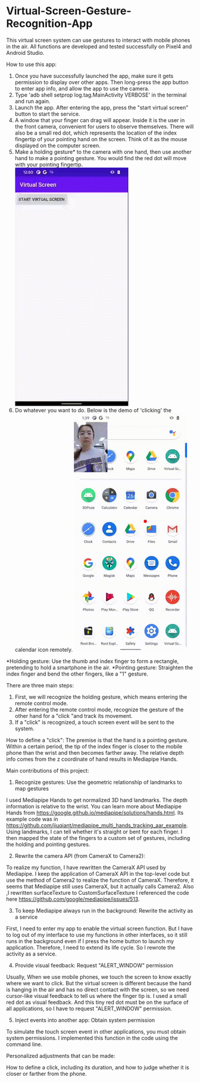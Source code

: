 # Virtual-Screen-Gesture-Recognition-App
This virtual screen system can use gestures to interact with mobile phones in the air.
All functions are developed and tested successfully on Pixel4 and Android Studio.

How to use this app:
1. Once you have successfully launched the app, make sure it gets permission to display over other apps. Then long-press the app button to enter app info, and allow the app to use the camera.
2. Type 'adb shell setprop log.tag.MainActivity VERBOSE' in the terminal and run again.
3. Launch the app. After entering the app, press the "start virtual screen" button to start the service.
4. A window that your finger can drag will appear. Inside it is the user in the front camera, convenient for users to observe themselves. There will also be a small red dot, which represents the location of the index fingertip of your pointing hand on the screen. Think of it as the mouse displayed on the computer screen. 
5. Make a holding gesture* to the camera with one hand, then use another hand to make a pointing gesture. You would find the red dot will move with your pointing fingertip.![image](https://github.com/caiyc2000/Virtual-Screen-Gesture-Recognition-App/blob/master/demo_start.gif)
6. Do whatever you want to do. Below is the demo of 'clicking' the calendar icon remotely.
![image](https://github.com/caiyc2000/Virtual-Screen-Gesture-Recognition-App/blob/master/demo_click.gif)


*Holding gesture: Use the thumb and index finger to form a rectangle, pretending to hold a smartphone in the air.
*Pointing gesture: Straighten the index finger and bend the other fingers, like a "1" gesture.

There are three main steps:
1. First, we will recognize the holding gesture, which means entering the remote control mode.
2. After entering the remote control mode, recognize the gesture of the other hand for a "click "and track its movement.
3. If a "click" is recognized, a touch screen event will be sent to the system. 

How to define a "click":
The premise is that the hand is a pointing gesture. 
Within a certain period, the tip of the index finger is closer to the mobile phone than the wrist and then becomes farther away.
The relative depth info comes from the z coordinate of hand results in Mediapipe Hands.

Main contributions of this project:

1. Recognize gestures: Use the geometric relationship of landmarks to map gestures

I used Mediapipe Hands to get normalized 3D hand landmarks. The depth information is relative to the wrist.
You can learn more about Mediapipe Hands from https://google.github.io/mediapipe/solutions/hands.html. Its example code was in https://github.com/jiuqiant/mediapipe_multi_hands_tracking_aar_example.
Using landmarks, I can tell whether it's straight or bent for each finger. I then mapped the state of the fingers to a custom set of gestures, including the holding and pointing gestures.


2. Rewrite the camera API (from CameraX to Camera2):

To realize my function, I have rewritten the CameraX API used by Mediapipe. I keep the application of CameraX API in the top-level code but use the method of Camera2 to realize the function of CameraX. Therefore, it seems that Mediapipe still uses CameraX, but it actually calls Camera2.
Also ,I rewritten surfaceTexture to CustomSurfaceTexture
I referenced the code here https://github.com/google/mediapipe/issues/513.


3. To keep Mediapipe always run in the background: Rewrite the activity as a service

First, I need to enter my app to enable the virtual screen function. But I have to log out of my interface to use my functions in other interfaces, so it still runs in the background even if I press the home button to launch my application. Therefore, I need to extend its life cycle. So I rewrote the activity as a service.


4. Provide visual feedback: Request "ALERT_WINDOW" permission

Usually, When we use mobile phones, we touch the screen to know exactly where we want to click. But the virtual screen is different because the hand is hanging in the air and has no direct contact with the screen, so we need cursor-like visual feedback to tell us where the finger tip is.
I used a small red dot as visual feedback.
And this tiny red dot must be on the surface of all applications, so I have to request "ALERT_WINDOW" permission.


5. Inject events into another app: Obtain system permission

To simulate the touch screen event in other applications, you must obtain system permissions. I implemented this function in the code using the command line.


Personalized adjustments that can be made:

How to define a click, including its duration, and how to judge whether it is closer or farther from the phone.


